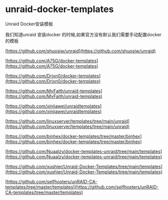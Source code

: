 # unraid-docker-templates
Unraid Docker安装模板

我们知道unraid 安装docker 的时候,如果官方没有默认我们需要手动配置docker的模板

[https://github.com/shuosiw/unraid](https://github.com/shuosiw/unraid)

[https://github.com/A75G/docker-templates](https://github.com/A75G/docker-templates)

[https://github.com/Drixn0/docker-templates](https://github.com/Drixn0/docker-templates)

[https://github.com/MyFaith/unraid-templates](https://github.com/MyFaith/unraid-templates)

[https://github.com/xinjiawei/unraidtemplates](https://github.com/xinjiawei/unraidtemplates)

[https://github.com/linuxserver/templates/tree/main/unraid](https://github.com/linuxserver/templates/tree/main/unraid)

[https://github.com/binhex/docker-templates/tree/master/binhex](https://github.com/binhex/docker-templates/tree/master/binhex)

[https://github.com/Nuaalzy/docker-templates-unraid/tree/main/templates](https://github.com/Nuaalzy/docker-templates-unraid/tree/main/templates)

[https://github.com/xushier/Unraid-Docker-Templates/tree/main/templates](https://github.com/xushier/Unraid-Docker-Templates/tree/main/templates)

[https://github.com/selfhosters/unRAID-CA-templates/tree/master/templates](https://github.com/selfhosters/unRAID-CA-templates/tree/master/templates)

